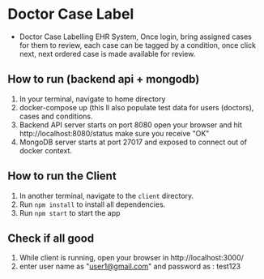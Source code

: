 # Doctor Case Label

- Doctor Case Labelling EHR System, Once login, bring assigned cases for them to review, each case can be tagged by a condition, 
once click next, next ordered case is made available for review.  

## How to run (backend api + mongodb)
1. In your terminal, navigate to home directory
2. docker-compose up (this ll also populate test data for users (doctors), cases and conditions.
3. Backend API server starts on port 8080 open your browser and hit http://localhost:8080/status make sure you receive "OK"
4. MongoDB server starts at port 27017 and exposed to connect out of docker context.   

## How to run the Client
1. In another terminal, navigate to the `client` directory.
2. Run `npm install` to install all dependencies.
3. Run `npm start` to start the app

## Check if all good
1. While client is running, open your browser in http://localhost:3000/
2. enter user name as "user1@gmail.com" and password as : test123
